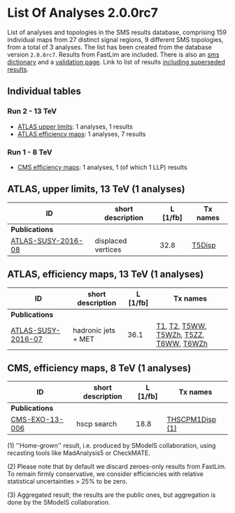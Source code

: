 

# List Of Analyses 2.0.0rc7  
List of analyses and topologies in the SMS results database,
comprising 159 individual maps from 27 distinct signal regions, 9 different SMS topologies, from a total of 3 analyses.
The list has been created from the database version `2.0.0rc7`.
Results from FastLim are included. There is also an  [sms dictionary](SmsDictionary200rc7) and a [validation page](Validation200rc7).
Link to list of results [including superseded results](ListOfAnalyses200rc7WithSuperseded).
## Individual tables
### Run 2 - 13 TeV
 * [ATLAS upper limits](#ATLASupperlimits13): 1  analyses, 1  results
 * [ATLAS efficiency maps](#ATLASefficiencymaps13): 1  analyses, 7  results
### Run 1 - 8 TeV
 * [CMS efficiency maps](#CMSefficiencymaps8): 1  analyses, 1 (of which 1 LLP) results

<a name="ATLASupperlimits13"></a>
## ATLAS, upper limits, 13 TeV (1 analyses)

| **ID** | **short description** | **L [1/fb]** | **Tx names** |
|--------|-----------------------|--------------|--------------|
| **Publications** | | | |
| [ATLAS-SUSY-2016-08](https://atlas.web.cern.ch/Atlas/GROUPS/PHYSICS/PAPERS/SUSY-2016-08/)<a name="ATLAS-SUSY-2016-08"></a> | displaced vertices | 32.8 | [T5Disp](SmsDictionary200rc7#T5Disp) |

<a name="ATLASefficiencymaps13"></a>
## ATLAS, efficiency maps, 13 TeV (1 analyses)

| **ID** | **short description** | **L [1/fb]** | **Tx names** |
|--------|-----------------------|--------------|--------------|
| **Publications** | | | |
| [ATLAS-SUSY-2016-07](https://atlas.web.cern.ch/Atlas/GROUPS/PHYSICS/PAPERS/SUSY-2016-07/)<a name="ATLAS-SUSY-2016-07"></a> | hadronic jets + MET | 36.1 | [T1](SmsDictionary200rc7#T1), [T2](SmsDictionary200rc7#T2), [T5WW](SmsDictionary200rc7#T5WW), [T5WZh](SmsDictionary200rc7#T5WZh), [T5ZZ](SmsDictionary200rc7#T5ZZ), [T6WW](SmsDictionary200rc7#T6WW), [T6WZh](SmsDictionary200rc7#T6WZh) |

<a name="CMSefficiencymaps8"></a>
## CMS, efficiency maps, 8 TeV (1 analyses)

| **ID** | **short description** | **L [1/fb]** | **Tx names** |
|--------|-----------------------|--------------|--------------|
| **Publications** | | | |
| [CMS-EXO-13-006](http://cms-results.web.cern.ch/cms-results/public-results/publications/EXO-13-006/index.html)<a name="CMS-EXO-13-006"></a> | hscp search | 18.8 | [THSCPM1Disp](SmsDictionary200rc7#THSCPM1Disp) [(1)](#A1) |


<a name='A1'>(1)</a> ''Home-grown'' result, i.e. produced by SModelS collaboration, using recasting tools like MadAnalysis5 or CheckMATE.

<a name='A2'>(2)</a> Please note that by default we discard zeroes-only results from FastLim. To remain firmly conservative, we consider efficiencies with relative statistical uncertainties > 25% to be zero.

<a name='A3'>(3)</a> Aggregated result; the results are the public ones, but aggregation is done by the SModelS collaboration.
